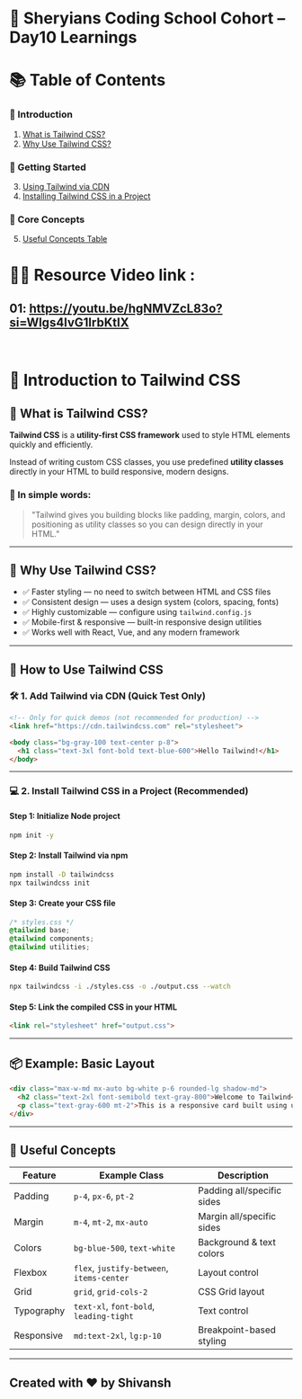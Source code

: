 # 🦁 Sheryians Coding School Cohort – Day10 Learnings

# 📚 Table of Contents

### 🔰 Introduction  
1. [What is Tailwind CSS?](#%F0%9F%A7%A0-what-is-tailwind-css)  
2. [Why Use Tailwind CSS?](#%F0%9F%8E%AF-why-use-tailwind-css)

### 🚀 Getting Started  
3. [Using Tailwind via CDN](#%F0%9F%9B%A0%EF%B8%8F-1-add-tailwind-via-cdn-quick-test-only)  
4. [Installing Tailwind CSS in a Project](#%F0%9F%92%BB-2-install-tailwind-css-in-a-project-recommended)

### 🧩 Core Concepts  
5. [Useful Concepts Table](#%F0%9F%A7%A9-useful-concepts)





# 🧑‍💻 Resource Video link : 
01: https://youtu.be/hgNMVZcL83o?si=Wlgs4IvG1lrbKtIX
---
<br>


# 🌟 Introduction to Tailwind CSS

## 🧠 What is Tailwind CSS?

**Tailwind CSS** is a **utility-first CSS framework** used to style HTML elements quickly and efficiently.

Instead of writing custom CSS classes, you use predefined **utility classes** directly in your HTML to build responsive, modern designs.

### 💬 In simple words:
> "Tailwind gives you building blocks like padding, margin, colors, and positioning as utility classes so you can design directly in your HTML."

---

## 🎯 Why Use Tailwind CSS?

- ✅ Faster styling — no need to switch between HTML and CSS files
- ✅ Consistent design — uses a design system (colors, spacing, fonts)
- ✅ Highly customizable — configure using `tailwind.config.js`
- ✅ Mobile-first & responsive — built-in responsive design utilities
- ✅ Works well with React, Vue, and any modern framework

---

## 🚀 How to Use Tailwind CSS

### 🛠️ 1. Add Tailwind via CDN (Quick Test Only)
```html
<!-- Only for quick demos (not recommended for production) -->
<link href="https://cdn.tailwindcss.com" rel="stylesheet">
````

```html
<body class="bg-gray-100 text-center p-8">
  <h1 class="text-3xl font-bold text-blue-600">Hello Tailwind!</h1>
</body>
```

---

### 💻 2. Install Tailwind CSS in a Project (Recommended)

#### Step 1: Initialize Node project

```bash
npm init -y
```

#### Step 2: Install Tailwind via npm

```bash
npm install -D tailwindcss
npx tailwindcss init
```

#### Step 3: Create your CSS file

```css
/* styles.css */
@tailwind base;
@tailwind components;
@tailwind utilities;
```

#### Step 4: Build Tailwind CSS

```bash
npx tailwindcss -i ./styles.css -o ./output.css --watch
```

#### Step 5: Link the compiled CSS in your HTML

```html
<link rel="stylesheet" href="output.css">
```

---

## 📦 Example: Basic Layout

```html
<div class="max-w-md mx-auto bg-white p-6 rounded-lg shadow-md">
  <h2 class="text-2xl font-semibold text-gray-800">Welcome to Tailwind</h2>
  <p class="text-gray-600 mt-2">This is a responsive card built using utility classes.</p>
</div>
```

---

## 🧩 Useful Concepts

| Feature    | Example Class                             | Description                |
| ---------- | ----------------------------------------- | -------------------------- |
| Padding    | `p-4`, `px-6`, `pt-2`                     | Padding all/specific sides |
| Margin     | `m-4`, `mt-2`, `mx-auto`                  | Margin all/specific sides  |
| Colors     | `bg-blue-500`, `text-white`               | Background & text colors   |
| Flexbox    | `flex`, `justify-between`, `items-center` | Layout control             |
| Grid       | `grid`, `grid-cols-2`                     | CSS Grid layout            |
| Typography | `text-xl`, `font-bold`, `leading-tight`   | Text control               |
| Responsive | `md:text-2xl`, `lg:p-10`                  | Breakpoint-based styling   |

---



## Created with ❤️ by Shivansh 
